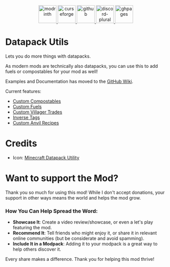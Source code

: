 <div align="center">
    <a href="https://modrinth.com/project/datapack-utils">
        <img alt="modrinth" height="56" src="https://cdn.jsdelivr.net/npm/@intergrav/devins-badges@3/assets/cozy-minimal/available/modrinth_vector.svg">
    </a>
    <a href="https://www.curseforge.com/minecraft/mc-mods/datapack-utils">
        <img alt="curseforge" height="56" src="https://cdn.jsdelivr.net/npm/@intergrav/devins-badges@3/assets/cozy-minimal/available/curseforge_vector.svg">
    </a>
    <a href="https://github.com/Raik176/datapack-utils">
        <img alt="github" height="56" src="https://cdn.jsdelivr.net/npm/@intergrav/devins-badges@3/assets/cozy-minimal/available/github_vector.svg">
    </a>
    <a href="https://discord.gg/FpEReTJbSA">
        <img alt="discord-plural" height="56" src="https://cdn.jsdelivr.net/npm/@intergrav/devins-badges@3/assets/cozy-minimal/social/discord-plural_vector.svg">
    </a>
    <a href="https://github.com/Raik176/datapack-utils/wiki">
        <img alt="ghpages" height="56" src="https://cdn.jsdelivr.net/npm/@intergrav/devins-badges@3/assets/cozy-minimal/documentation/ghpages_vector.svg">
    </a>
</div>

# Datapack Utils
Lets you do more things with datapacks.

As modern mods are technically also datapacks, you can use this to add fuels or compostables for your mod as well!

Examples and Documentation has moved to the [GitHub Wiki](https://github.com/Raik176/datapack-utils/wiki).

Current features:
  * [Custom Compostables](https://github.com/Raik176/datapack-utils/wiki/Custom-Compostables)
  * [Custom Fuels](https://github.com/Raik176/datapack-utils/wiki/Custom-Fuels)
  * [Custom Villager Trades](https://github.com/Raik176/datapack-utils/wiki/Custom-Villager-Trades)
  * [Inverse Tags](https://github.com/Raik176/datapack-utils/wiki/Inverse-Tags)
  * [Custom Anvil Recipes ](https://github.com/Raik176/datapack-utils/wiki/Custom-Anvil-Recipes)

# Credits
  * Icon: [Minecraft Datapack Utility](https://github.com/ChenCMD/MC-Datapack-Utility/blob/master/icon.png)

# Want to support the Mod?
Thank you so much for using this mod! While I don't accept donations, your support in other ways means the world and helps the mod grow.

### How You Can Help Spread the Word:
- **Showcase It**: Create a video review/showcase, or even a let's play featuring the mod.
- **Recommend It**: Tell friends who might enjoy it, or share it in relevant online communities (but be considerate and avoid spamming).
- **Include It in a Modpack**: Adding it to your modpack is a great way to help others discover it.

Every share makes a difference. Thank you for helping this mod thrive!